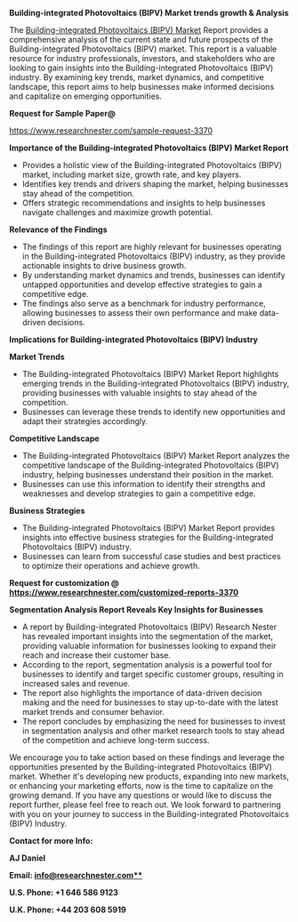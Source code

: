 ﻿<a name="_hlk168649135"></a><a name="_hlk167721000"></a>**Building-integrated Photovoltaics (BIPV) Market trends growth & Analysis**

The [Building-integrated Photovoltaics (BIPV) Market](https://www.researchnester.com/reports/building-integrated-photovoltaics-market/3370) Report provides a comprehensive analysis of the current state and future prospects of the Building-integrated Photovoltaics (BIPV) market. This report is a valuable resource for industry professionals, investors, and stakeholders who are looking to gain insights into the Building-integrated Photovoltaics (BIPV) industry. By examining key trends, market dynamics, and competitive landscape, this report aims to help businesses make informed decisions and capitalize on emerging opportunities.

**Request for Sample Paper@**

<https://www.researchnester.com/sample-request-3370>

**Importance of the Building-integrated Photovoltaics (BIPV) Market Report**

- Provides a holistic view of the Building-integrated Photovoltaics (BIPV) market, including market size, growth rate, and key players.
- Identifies key trends and drivers shaping the market, helping businesses stay ahead of the competition.
- Offers strategic recommendations and insights to help businesses navigate challenges and maximize growth potential.

**Relevance of the Findings**	

- The findings of this report are highly relevant for businesses operating in the Building-integrated Photovoltaics (BIPV) industry, as they provide actionable insights to drive business growth.
- By understanding market dynamics and trends, businesses can identify untapped opportunities and develop effective strategies to gain a competitive edge.
- The findings also serve as a benchmark for industry performance, allowing businesses to assess their own performance and make data-driven decisions.

**Implications for Building-integrated Photovoltaics (BIPV)  Industry**

**Market Trends**

- The Building-integrated Photovoltaics (BIPV) Market Report highlights emerging trends in the Building-integrated Photovoltaics (BIPV) industry, providing businesses with valuable insights to stay ahead of the competition.
- Businesses can leverage these trends to identify new opportunities and adapt their strategies accordingly.

**Competitive Landscape**

- The Building-integrated Photovoltaics (BIPV) Market Report analyzes the competitive landscape of the Building-integrated Photovoltaics (BIPV) industry, helping businesses understand their position in the market.
- Businesses can use this information to identify their strengths and weaknesses and develop strategies to gain a competitive edge.

**Business Strategies**

- The Building-integrated Photovoltaics (BIPV) Market Report provides insights into effective business strategies for the Building-integrated Photovoltaics (BIPV) industry.
- Businesses can learn from successful case studies and best practices to optimize their operations and achieve growth.

**Request for customization @ <https://www.researchnester.com/customized-reports-3370>**

**Segmentation Analysis Report Reveals Key Insights for Businesses**

- A report by Building-integrated Photovoltaics (BIPV) Research Nester has revealed important insights into the segmentation of the market, providing valuable information for businesses looking to expand their reach and increase their customer base.
- According to the report, segmentation analysis is a powerful tool for businesses to identify and target specific customer groups, resulting in increased sales and revenue.
- The report also highlights the importance of data-driven decision making and the need for businesses to stay up-to-date with the latest market trends and consumer behavior.
- The report concludes by emphasizing the need for businesses to invest in segmentation analysis and other market research tools to stay ahead of the competition and achieve long-term success.

We encourage you to take action based on these findings and leverage the opportunities presented by the Building-integrated Photovoltaics (BIPV) market. Whether it's developing new products, expanding into new markets, or enhancing your marketing efforts, now is the time to capitalize on the growing demand. If you have any questions or would like to discuss the report further, please feel free to reach out. We look forward to partnering with you on your journey to success in the Building-integrated Photovoltaics (BIPV) Industry.

**Contact for more Info:**

**AJ Daniel**

**Email: [info@researchnester.com**](mailto:info@researchnester.com "mailto:info@researchnester.com")**

**U.S. Phone: +1 646 586 9123**

**U.K. Phone: +44 203 608 5919**




